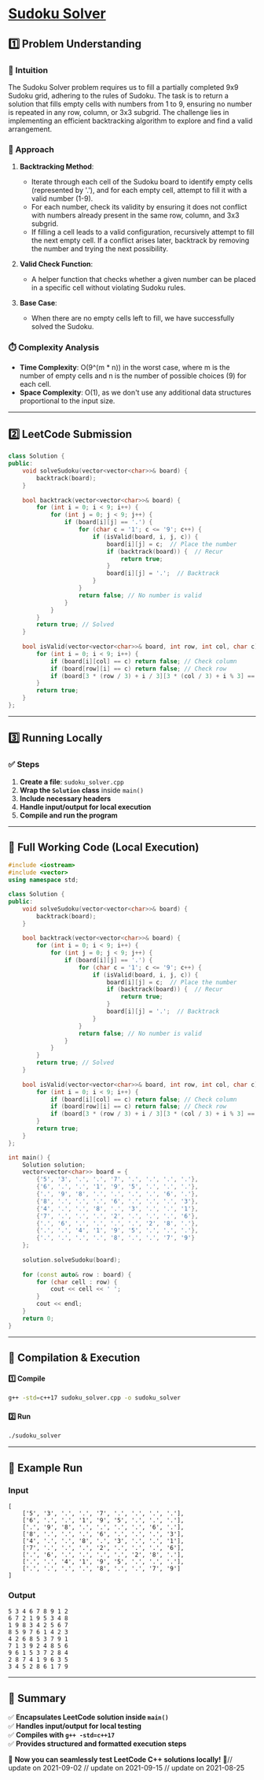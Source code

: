 # **[Sudoku Solver](https://leetcode.com/problems/sudoku-solver/description/)**  

## **1️⃣ Problem Understanding**  
### **📌 Intuition**  
The Sudoku Solver problem requires us to fill a partially completed 9x9 Sudoku grid, adhering to the rules of Sudoku. The task is to return a solution that fills empty cells with numbers from 1 to 9, ensuring no number is repeated in any row, column, or 3x3 subgrid. The challenge lies in implementing an efficient backtracking algorithm to explore and find a valid arrangement.

### **🚀 Approach**  
1. **Backtracking Method**: 
   - Iterate through each cell of the Sudoku board to identify empty cells (represented by '.'), and for each empty cell, attempt to fill it with a valid number (1-9).
   - For each number, check its validity by ensuring it does not conflict with numbers already present in the same row, column, and 3x3 subgrid.
   - If filling a cell leads to a valid configuration, recursively attempt to fill the next empty cell. If a conflict arises later, backtrack by removing the number and trying the next possibility.

2. **Valid Check Function**: 
   - A helper function that checks whether a given number can be placed in a specific cell without violating Sudoku rules.

3. **Base Case**: 
   - When there are no empty cells left to fill, we have successfully solved the Sudoku.

### **⏱️ Complexity Analysis**  
- **Time Complexity**: O(9^(m * n)) in the worst case, where m is the number of empty cells and n is the number of possible choices (9) for each cell. 
- **Space Complexity**: O(1), as we don't use any additional data structures proportional to the input size.

---  

## **2️⃣ LeetCode Submission**  
```cpp
class Solution {
public:
    void solveSudoku(vector<vector<char>>& board) {
        backtrack(board);
    }
    
    bool backtrack(vector<vector<char>>& board) {
        for (int i = 0; i < 9; i++) {
            for (int j = 0; j < 9; j++) {
                if (board[i][j] == '.') {
                    for (char c = '1'; c <= '9'; c++) {
                        if (isValid(board, i, j, c)) {
                            board[i][j] = c;  // Place the number
                            if (backtrack(board)) {  // Recur
                                return true;
                            }
                            board[i][j] = '.';  // Backtrack
                        }
                    }
                    return false; // No number is valid
                }
            }
        }
        return true; // Solved
    }
    
    bool isValid(vector<vector<char>>& board, int row, int col, char c) {
        for (int i = 0; i < 9; i++) {
            if (board[i][col] == c) return false; // Check column
            if (board[row][i] == c) return false; // Check row
            if (board[3 * (row / 3) + i / 3][3 * (col / 3) + i % 3] == c) return false; // Check 3x3 grid
        }
        return true;
    }
};  
```

---  

## **3️⃣ Running Locally**  
### **✅ Steps**  
1. **Create a file**: `sudoku_solver.cpp`  
2. **Wrap the `Solution` class** inside `main()`  
3. **Include necessary headers**  
4. **Handle input/output for local execution**  
5. **Compile and run the program**  

---  

## **📝 Full Working Code (Local Execution)**  
```cpp
#include <iostream>
#include <vector>
using namespace std;

class Solution {
public:
    void solveSudoku(vector<vector<char>>& board) {
        backtrack(board);
    }
    
    bool backtrack(vector<vector<char>>& board) {
        for (int i = 0; i < 9; i++) {
            for (int j = 0; j < 9; j++) {
                if (board[i][j] == '.') {
                    for (char c = '1'; c <= '9'; c++) {
                        if (isValid(board, i, j, c)) {
                            board[i][j] = c;  // Place the number
                            if (backtrack(board)) {  // Recur
                                return true;
                            }
                            board[i][j] = '.';  // Backtrack
                        }
                    }
                    return false; // No number is valid
                }
            }
        }
        return true; // Solved
    }
    
    bool isValid(vector<vector<char>>& board, int row, int col, char c) {
        for (int i = 0; i < 9; i++) {
            if (board[i][col] == c) return false; // Check column
            if (board[row][i] == c) return false; // Check row
            if (board[3 * (row / 3) + i / 3][3 * (col / 3) + i % 3] == c) return false; // Check 3x3 grid
        }
        return true;
    }
};

int main() {
    Solution solution;
    vector<vector<char>> board = {
        {'5', '3', '.', '.', '7', '.', '.', '.', '.'},
        {'6', '.', '.', '1', '9', '5', '.', '.', '.'},
        {'.', '9', '8', '.', '.', '.', '.', '6', '.'},
        {'8', '.', '.', '.', '6', '.', '.', '.', '3'},
        {'4', '.', '.', '8', '.', '3', '.', '.', '1'},
        {'7', '.', '.', '.', '2', '.', '.', '.', '6'},
        {'.', '6', '.', '.', '.', '.', '2', '8', '.'},
        {'.', '.', '4', '1', '9', '5', '.', '.', '.'},
        {'.', '.', '.', '.', '8', '.', '.', '7', '9'}
    };
    
    solution.solveSudoku(board);
    
    for (const auto& row : board) {
        for (char cell : row) {
            cout << cell << ' ';
        }
        cout << endl;
    }
    return 0;
}
```  

---  

## **🔧 Compilation & Execution**  
#### **1️⃣ Compile**  
```bash
g++ -std=c++17 sudoku_solver.cpp -o sudoku_solver
```  

#### **2️⃣ Run**  
```bash
./sudoku_solver
```  

---  

## **🎯 Example Run**  
### **Input**  
```
[
    ['5', '3', '.', '.', '7', '.', '.', '.', '.'],
    ['6', '.', '.', '1', '9', '5', '.', '.', '.'],
    ['.', '9', '8', '.', '.', '.', '.', '6', '.'],
    ['8', '.', '.', '.', '6', '.', '.', '.', '3'],
    ['4', '.', '.', '8', '.', '3', '.', '.', '1'],
    ['7', '.', '.', '.', '2', '.', '.', '.', '6'],
    ['.', '6', '.', '.', '.', '.', '2', '8', '.'],
    ['.', '.', '4', '1', '9', '5', '.', '.', '.'],
    ['.', '.', '.', '.', '8', '.', '.', '7', '9']
]
```  
### **Output**  
```
5 3 4 6 7 8 9 1 2 
6 7 2 1 9 5 3 4 8 
1 9 8 3 4 2 5 6 7 
8 5 9 7 6 1 4 2 3 
4 2 6 8 5 3 7 9 1 
7 1 3 9 2 4 8 5 6 
9 6 1 5 3 7 2 8 4 
2 8 7 4 1 9 6 3 5 
3 4 5 2 8 6 1 7 9 
```  

---  

## **📌 Summary**  
✅ **Encapsulates LeetCode solution inside `main()`**  
✅ **Handles input/output for local testing**  
✅ **Compiles with `g++ -std=c++17`**  
✅ **Provides structured and formatted execution steps**  

🚀 **Now you can seamlessly test LeetCode C++ solutions locally!** 🚀// update on 2021-09-02
// update on 2021-09-15
// update on 2021-08-25
